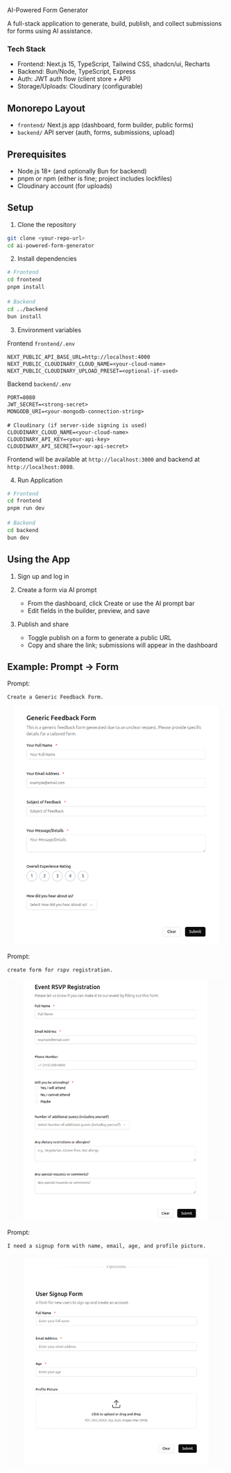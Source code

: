 AI-Powered Form Generator

A full-stack application to generate, build, publish, and collect submissions for forms using AI assistance.

### Tech Stack
- Frontend: Next.js 15, TypeScript, Tailwind CSS, shadcn/ui, Recharts
- Backend: Bun/Node, TypeScript, Express
- Auth: JWT auth flow (client store + API)
- Storage/Uploads: Cloudinary (configurable)



## Monorepo Layout

- `frontend/` Next.js app (dashboard, form builder, public forms)
- `backend/` API server (auth, forms, submissions, upload)



## Prerequisites
- Node.js 18+ (and optionally Bun for backend)
- pnpm or npm (either is fine; project includes lockfiles)
- Cloudinary account (for uploads)



## Setup

1) Clone the repository
```bash
git clone <your-repo-url>
cd ai-powered-form-generator
```

2) Install dependencies
```bash
# Frontend
cd frontend
pnpm install

# Backend
cd ../backend
bun install
```

3) Environment variables

Frontend `frontend/.env`
```
NEXT_PUBLIC_API_BASE_URL=http://localhost:4000
NEXT_PUBLIC_CLOUDINARY_CLOUD_NAME=<your-cloud-name>
NEXT_PUBLIC_CLOUDINARY_UPLOAD_PRESET=<optional-if-used>
```

Backend `backend/.env`
```
PORT=8080
JWT_SECRET=<strong-secret>
MONGODB_URI=<your-mongodb-connection-string>

# Cloudinary (if server-side signing is used)
CLOUDINARY_CLOUD_NAME=<your-cloud-name>
CLOUDINARY_API_KEY=<your-api-key>
CLOUDINARY_API_SECRET=<your-api-secret>
```

Frontend will be available at `http://localhost:3000` and backend at `http://localhost:8080`.


4) Run Application
```bash
# Frontend
cd frontend
pnpm run dev

# Backend
cd backend
bun dev
```




## Using the App

1) Sign up and log in

2) Create a form via AI prompt
   - From the dashboard, click Create or use the AI prompt bar
   - Edit fields in the builder, preview, and save

3) Publish and share
   - Toggle publish on a form to generate a public URL
   - Copy and share the link; submissions will appear in the dashboard



## Example: Prompt → Form

Prompt:
```
Create a Generic Feedback Form.
```
![alt text](image.png)

Prompt:
```
create form for rspv registration.
```
![alt text](image-1.png)

Prompt:
```
I need a signup form with name, email, age, and profile picture.
```
![alt text](image-2.png)






